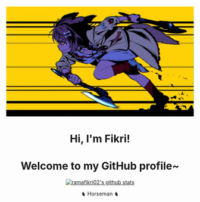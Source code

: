 <p align="center">
  <a href="https://www.edisonlee55.com"><img src="banner.jpg" alt="ramafikri02 Banner"></a>
</p>

<h1 align="center">Hi, I'm Fikri!</h1>
<h1 align="center">Welcome to my GitHub profile~</h1>

<p align="center">
  <a href="https://github.com/ramafikri02"><img src="https://github-readme-stats.vercel.app/api?username=ramafikri02&hide_border=true&show_icons=true&theme=buefy" alt="ramafikri02's github stats"></a>
</p>

<p align="center">♞ Horseman ♞</p>

<!--

Here are some ideas to get you started:

- 🔭 I’m currently working on ...
- 🌱 I’m currently learning ...
- 👯 I’m looking to collaborate on ...
- 🤔 I’m looking for help with ...
- 💬 Ask me about ...
- 📫 How to reach me: ...
- 😄 Pronouns: ...
- ⚡ Fun fact: ...
-->
